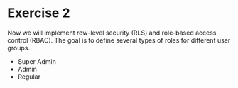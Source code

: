 # Exercise 2

Now we will implement row-level security (RLS) and role-based access control (RBAC). The goal is to define several types of roles for different user groups.

- Super Admin
- Admin
- Regular



